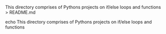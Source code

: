 This directory comprises of Pythons projects on if/else loops and functions > README.md



echo This directory comprises of Pythons projects on if\/else loops and functions

